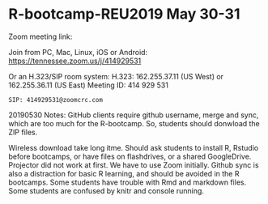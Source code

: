 # R-bootcamp-REU2019 May 30-31

Zoom meeting link: 

Join from PC, Mac, Linux, iOS or Android: https://tennessee.zoom.us/j/414929531

Or an H.323/SIP room system:
    H.323: 162.255.37.11 (US West) or 162.255.36.11 (US East) 
    Meeting ID: 414 929 531

    SIP: 414929531@zoomcrc.com


20190530 Notes:
 GitHub clients require github username, merge and sync, which are too much for the R-bootcamp. So, students should donwload the ZIP files. 

Wireless download take long itme. Should ask students to install R, Rstudio before bootcamps, or have files on flashdrives, or a shared GoogleDrive. Projector did not work at first. We have to use Zoom initially. Github sync is also a distraction for basic R learning, and should be avoided in the R bootcamps.
Some students have trouble with Rmd and markdown files. Some students are confused by knitr and console running. 
